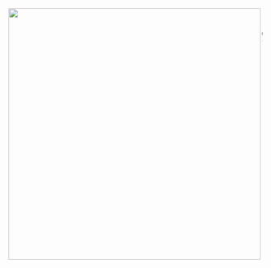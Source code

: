 <img align="left" height="500" src="https://github.com/pluhian/pluhian/blob/main/tole.gif?raw=true"/>

```diff
hi, im abc 🔮.

@@ abc.@@
+ 📌 Netherlands
- 17 years old
! 🗣️ English, dutch
```

<img src="https://u8views.com/api/v1/github/profiles/114155787/views/day-week-month-total-count.svg" width="0" height="0">
